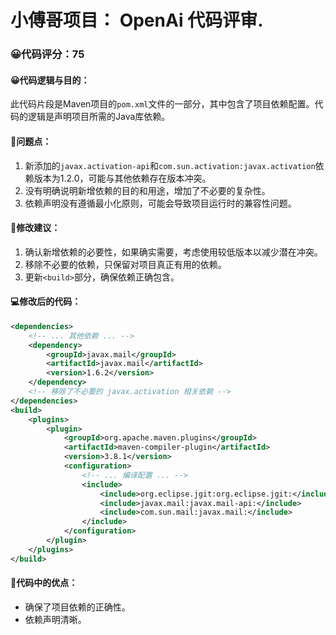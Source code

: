 # 小傅哥项目： OpenAi 代码评审.
### 😀代码评分：75
#### 😀代码逻辑与目的：
此代码片段是Maven项目的`pom.xml`文件的一部分，其中包含了项目依赖配置。代码的逻辑是声明项目所需的Java库依赖。

#### 🤔问题点：
1. 新添加的`javax.activation-api`和`com.sun.activation:javax.activation`依赖版本为1.2.0，可能与其他依赖存在版本冲突。
2. 没有明确说明新增依赖的目的和用途，增加了不必要的复杂性。
3. 依赖声明没有遵循最小化原则，可能会导致项目运行时的兼容性问题。

#### 🎯修改建议：
1. 确认新增依赖的必要性，如果确实需要，考虑使用较低版本以减少潜在冲突。
2. 移除不必要的依赖，只保留对项目真正有用的依赖。
3. 更新`<build>`部分，确保依赖正确包含。

#### 💻修改后的代码：
```xml
<dependencies>
    <!-- ... 其他依赖 ... -->
    <dependency>
        <groupId>javax.mail</groupId>
        <artifactId>javax.mail</artifactId>
        <version>1.6.2</version>
    </dependency>
    <!-- 移除了不必要的 javax.activation 相关依赖 -->
</dependencies>
<build>
    <plugins>
        <plugin>
            <groupId>org.apache.maven.plugins</groupId>
            <artifactId>maven-compiler-plugin</artifactId>
            <version>3.8.1</version>
            <configuration>
                <!-- ... 编译配置 ... -->
                <include>
                    <include>org.eclipse.jgit:org.eclipse.jgit:</include>
                    <include>javax.mail:javax.mail-api:</include>
                    <include>com.sun.mail:javax.mail:</include>
                </include>
            </configuration>
        </plugin>
    </plugins>
</build>
```

#### 🌟代码中的优点：
- 确保了项目依赖的正确性。
- 依赖声明清晰。